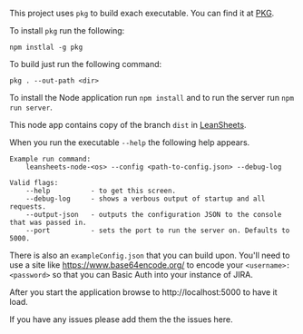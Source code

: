 This project uses `pkg` to build exach executable.  You can find it at [PKG](https://github.com/zeit/pkg). 

To install `pkg` run the following:

    npm instlal -g pkg

To build just run the following command:

    pkg . --out-path <dir>

To install the Node application run `npm install` and to run the server run `npm run server`.

This node app contains copy of the branch `dist` in [LeanSheets](https://github.com/paulsjv/leansheets/tree/dist).

When you run the executable `--help` the following help appears.

    Example run command:
        leansheets-node-<os> --config <path-to-config.json> --debug-log
        
    Valid flags:
        --help          - to get this screen.
        --debug-log     - shows a verbous output of startup and all requests.
        --output-json   - outputs the configuration JSON to the console that was passed in.
        --port          - sets the port to run the server on. Defaults to 5000.

There is also an `exampleConfig.json` that you can build upon.  You'll need to use a site like https://www.base64encode.org/ to encode your `<username>:<password>` so that you can Basic Auth into your instance of JIRA.
    
After you start the application browse to http://localhost:5000 to have it load.
    
If you have any issues please add them the the issues here.
